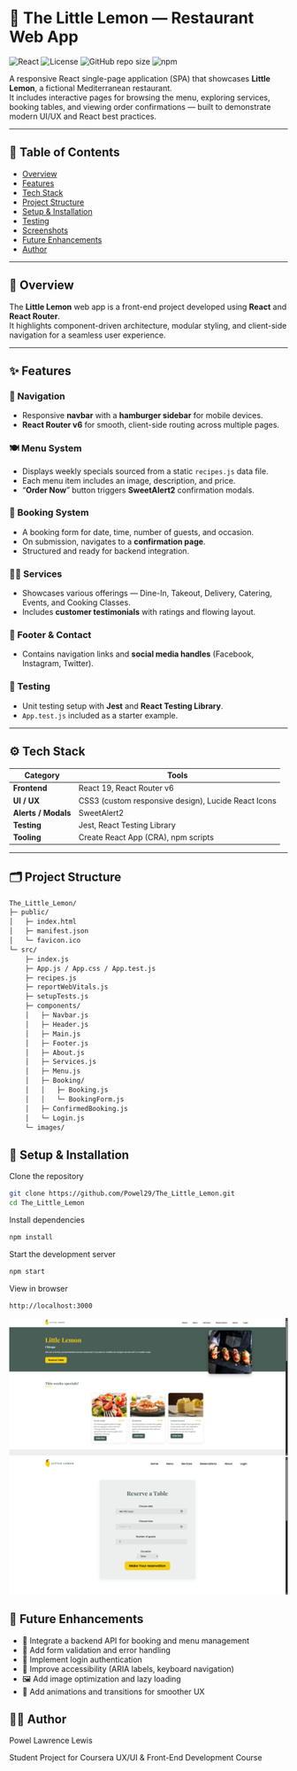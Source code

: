 # 🍋 The Little Lemon — Restaurant Web App

![React](https://img.shields.io/badge/React-19-blue?logo=react)
![License](https://img.shields.io/badge/License-MIT-green)
![GitHub repo size](https://img.shields.io/github/repo-size/Powel29/The_Little_Lemon)
![npm](https://img.shields.io/npm/v/react)

A responsive React single-page application (SPA) that showcases **Little Lemon**, a fictional Mediterranean restaurant.  
It includes interactive pages for browsing the menu, exploring services, booking tables, and viewing order confirmations — built to demonstrate modern UI/UX and React best practices.

---

## 🧭 Table of Contents
- [Overview](#overview)
- [Features](#features)
- [Tech Stack](#tech-stack)
- [Project Structure](#project-structure)
- [Setup & Installation](#setup--installation)
- [Testing](#testing)
- [Screenshots](#screenshots)
- [Future Enhancements](#future-enhancements)
- [Author](#author)

---

## 📝 Overview

The **Little Lemon** web app is a front-end project developed using **React** and **React Router**.  
It highlights component-driven architecture, modular styling, and client-side navigation for a seamless user experience.

---

## ✨ Features

### 🧭 Navigation
- Responsive **navbar** with a **hamburger sidebar** for mobile devices.
- **React Router v6** for smooth, client-side routing across multiple pages.

### 🍽️ Menu System
- Displays weekly specials sourced from a static `recipes.js` data file.
- Each menu item includes an image, description, and price.
- “**Order Now**” button triggers **SweetAlert2** confirmation modals.

### 📅 Booking System
- A booking form for date, time, number of guests, and occasion.
- On submission, navigates to a **confirmation page**.
- Structured and ready for backend integration.

### 🧑‍🍳 Services
- Showcases various offerings — Dine-In, Takeout, Delivery, Catering, Events, and Cooking Classes.
- Includes **customer testimonials** with ratings and flowing layout.

### 💬 Footer & Contact
- Contains navigation links and **social media handles** (Facebook, Instagram, Twitter).

### 🧪 Testing
- Unit testing setup with **Jest** and **React Testing Library**.
- `App.test.js` included as a starter example.

---

## ⚙️ Tech Stack

| Category | Tools |
|-----------|-------|
| **Frontend** | React 19, React Router v6 |
| **UI / UX** | CSS3 (custom responsive design), Lucide React Icons |
| **Alerts / Modals** | SweetAlert2 |
| **Testing** | Jest, React Testing Library |
| **Tooling** | Create React App (CRA), npm scripts |

---

## 🗂️ Project Structure

```bash
The_Little_Lemon/
├─ public/
│   ├─ index.html
│   ├─ manifest.json
│   └─ favicon.ico
└─ src/
    ├─ index.js
    ├─ App.js / App.css / App.test.js
    ├─ recipes.js
    ├─ reportWebVitals.js
    ├─ setupTests.js
    ├─ components/
    │   ├─ Navbar.js
    │   ├─ Header.js
    │   ├─ Main.js
    │   ├─ Footer.js
    │   ├─ About.js
    │   ├─ Services.js
    │   ├─ Menu.js
    │   ├─ Booking/
    │   │   ├─ Booking.js
    │   │   └─ BookingForm.js
    │   ├─ ConfirmedBooking.js
    │   └─ Login.js
    └─ images/
```
## 🧩 Setup & Installation
Clone the repository
```bash
git clone https://github.com/Powel29/The_Little_Lemon.git
cd The_Little_Lemon
```
Install dependencies
```bash
npm install
```
Start the development server
```bash
npm start
```
View in browser
```bash
http://localhost:3000
```
![Home Page](src/images/Homepage.png)
![Booking Form](src/images/Reservationpage.png)



## 🚀 Future Enhancements
- 🔗 Integrate a backend API for booking and menu management
- 🧾 Add form validation and error handling
- 👤 Implement login authentication
- 🦻 Improve accessibility (ARIA labels, keyboard navigation)
- 🖼️ Add image optimization and lazy loading
- 📱 Add animations and transitions for smoother UX


## 👨‍💻 Author
Powel Lawrence Lewis

Student Project for Coursera UX/UI & Front-End Development Course

